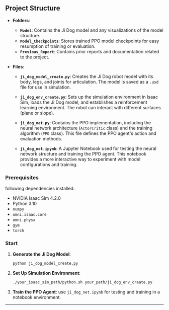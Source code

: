 
## Project Structure

- **Folders**:
	- **`Model`**: Contains the Ji Dog model and any visualizations of the model structure.
	- **`Model_Checkpoints`**: Stores trained PPO model checkpoints for easy resumption of training or evaluation.
	- **`Previous_Report`**: Contains prior reports and documentation related to the project.

- **Files**:
    - **`ji_dog_model_create.py`**: Creates the Ji Dog robot model with its body, legs, and joints for articulation. The model is saved as a `.usd` file for use in simulation.
	  
	- **`ji_dog_env_create.py`**: Sets up the simulation environment in Isaac Sim, loads the Ji Dog model, and establishes a reinforcement learning environment. The robot can interact with different surfaces (plane or slope).
	
	- **`ji_dog_net.py`**: Contains the PPO implementation, including the neural network architecture (`ActorCritic` class) and the training algorithm (`PPO` class). This file defines the PPO agent's action and evaluation methods.
	
	- **`ji_dog_net.ipynb`**: A Jupyter Notebook used for testing the neural network structure and training the PPO agent. This notebook provides a more interactive way to experiment with model configurations and training.
### Prerequisites

following dependencies installed:

- NVIDIA Isaac Sim 4.2.0
- Python 3.10
- `numpy`
- `omni.isaac.core`
- `omni.physx`
- `gym` 
- `torch`
### Start

1. **Generate the Ji Dog Model**:
   ```bash
   python ji_dog_model_create.py
   ```

2. **Set Up Simulation Environment**:
   ```bash
   ./your_isaac_sim_path/python.sh your_path/ji_dog_env_create.py
   ```

3. **Train the PPO Agent**:
   use `ji_dog_net.ipynb` for testing and training in a notebook environment.


---
